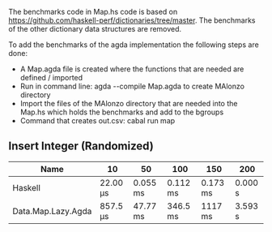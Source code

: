 The benchmarks code in Map.hs code is based on https://github.com/haskell-perf/dictionaries/tree/master. The benchmarks of the other dictionary data structures are removed.

To add the benchmarks of the agda implementation the following steps are done:
- A Map.agda file is created where the functions that are needed are defined / imported
- Run in command line: agda --compile Map.agda to create MAlonzo directory 
- Import the files of the MAlonzo directory that are needed into the Map.hs which holds the benchmarks and add to the bgroups
- Command that creates out.csv: cabal run map 
<!-- RESULTS -->

## Insert Integer (Randomized)

|Name|10|50|100|150|200|
|---|---|---|---|---|---|
|Haskell|22.00 μs|0.055 ms|0.112 ms|0.173 ms|0.000 s|
|Data.Map.Lazy.Agda|857.5 μs|47.77 ms|346.5 ms|1117 ms|3.593 s|


